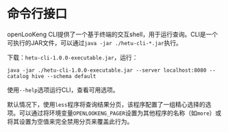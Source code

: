 
# 命令行接口

openLooKeng CLI提供了一个基于终端的交互shell，用于运行查询。CLI是一个可执行的JAR文件，可以通过`java -jar ./hetu-cli-*.jar`执行。

下载：`hetu-cli-1.0.0-executable.jar`，运行：

``` shell
java -jar ./hetu-cli-1.0.0-executable.jar --server localhost:8080 --catalog hive --schema default
```

使用`--help`选项运行CLI，查看可用选项。

默认情况下，使用`less`程序将查询结果分页，该程序配置了一组精心选择的选项。可以通过将环境变量`OPENLOOKENG_PAGER`设置为其他程序的名称（如`more`）或将其设置为空值来完全禁用分页来覆盖此行为。